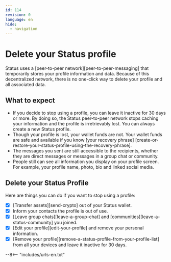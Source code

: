 ```yaml
---
id: 114
revision: 0
language: en
hide:
  - navigation
---
```


# Delete your Status profile

Status uses a [peer-to-peer network][peer-to-peer-messaging] that temporarily stores your profile information and data. Because of this decentralized network, there is no one-click way to delete your profile and all associated data.

## What to expect

- If you decide to stop using a profile, you can leave it inactive for 30 days or more. By doing so, the Status peer-to-peer network stops caching your information and the profile is irretrievably lost. You can always create a new Status profile.
- Though your profile is lost, your wallet funds are not. Your wallet funds are safe and available if you know [your recovery phrase] [create-or-restore-your-status-profile-using-the-recovery-phrase].
- The messages you sent are still accessible to the recipients, whether they are direct messages or messages in a group chat or community.
- People still can see all information you display on your profile screen. For example, your profile name, photo, bio and linked social media.

## Delete your Status Profile

Here are things you can do if you want to stop using a profile:

- [x] [Transfer assets][send-crypto] out of your Status wallet.
- [x] Inform your contacts the profile is out of use.
- [x] [Leave group chats][leave-a-group-chat] and [communities][leave-a-status-community] you joined.
- [x] [Edit your profile][edit-your-profile] and remove your personal information.
- [x] [Remove your profile][remove-a-status-profile-from-your-profile-list] from all your devices and leave it inactive for 30 days.

--8<-- "includes/urls-en.txt"
